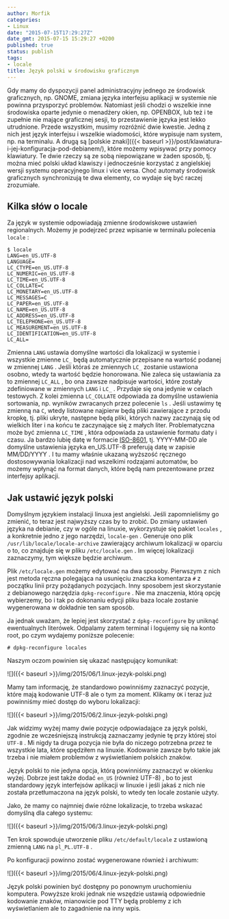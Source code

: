 ```yaml
---
author: Morfik
categories:
- Linux
date: "2015-07-15T17:29:27Z"
date_gmt: 2015-07-15 15:29:27 +0200
published: true
status: publish
tags:
- locale
title: Język polski w środowisku graficznym
---
```


Gdy mamy do dyspozycji panel administracyjny jednego ze środowisk graficznych, np. GNOME, zmiana
języka interfejsu aplikacji w systemie nie powinna przysporzyć problemów. Natomiast jeśli chodzi o
wszelkie inne środowiska oparte jedynie o menadżery okien, np. OPENBOX, lub też i te zupełnie nie
mające graficznej sesji, to przestawienie języka jest lekko utrudnione. Przede wszystkim, musimy
rozróżnić dwie kwestie. Jedną z nich jest język interfejsu i wszelkie wiadomości, które wypisuje nam
system, np. na terminalu. A drugą są [polskie
znaki]({{< baseurl >}}/post/klawiatura-i-jej-konfiguracja-pod-debianem/), które możemy wpisywać
przy pomocy klawiatury. Te dwie rzeczy są ze sobą niepowiązane w żaden sposób, tj. można mieć polski
układ klawiszy i jednocześnie korzystać z angielskiej wersji systemu operacyjnego linux i vice
versa. Choć automaty środowisk graficznych synchronizują te dwa elementy, co wydaje się być raczej
zrozumiałe.

<!--more-->
## Kilka słów o locale

Za język w systemie odpowiadają zmienne środowiskowe ustawień regionalnych. Możemy je podejrzeć
przez wpisanie w terminalu polecenia `locale` :

    $ locale
    LANG=en_US.UTF-8
    LANGUAGE=
    LC_CTYPE=en_US.UTF-8
    LC_NUMERIC=en_US.UTF-8
    LC_TIME=en_US.UTF-8
    LC_COLLATE=C
    LC_MONETARY=en_US.UTF-8
    LC_MESSAGES=C
    LC_PAPER=en_US.UTF-8
    LC_NAME=en_US.UTF-8
    LC_ADDRESS=en_US.UTF-8
    LC_TELEPHONE=en_US.UTF-8
    LC_MEASUREMENT=en_US.UTF-8
    LC_IDENTIFICATION=en_US.UTF-8
    LC_ALL=

Zmienna `LANG` ustawia domyślne wartości dla lokalizacji w systemie i wszystkie zmienne `LC_` będą
automatycznie przepisane na wartość podanej w zmiennej `LANG` . Jeśli któraś ze zmiennych `LC_`
zostanie ustawiona osobno, wtedy ta wartość będzie honorowana. Nie zaleca się ustawiania za to
zmiennej `LC_ALL` , bo ona zawsze nadpisuje wartości, które zostały zdefiniowane w zmiennych `LANG`
i `LC_` . Przydaje się ona jedynie w celach testowych. Z kolei zmienna `LC_COLLATE` odpowiada za
domyślne ustawienia sortowania, np. wyników zwracanych przez polecenie `ls` . Jeśli ustawimy tę
zmienną na `C`, wtedy listowane najpierw będą pliki zawierające z przodu kropkę, tj. pliki ukryte,
następne będą pliki, których nazwy zaczynają się od wielkich liter i na końcu te zaczynające się z
małych liter. Problematyczna może być zmienna `LC_TIME` , która odpowiada za ustawienie formatu daty
i czasu. Ja bardzo lubię datę w formacie [ISO-8601](https://pl.wikipedia.org/wiki/ISO_8601), tj.
YYYY-MM-DD ale domyślne ustawienia języka en\_US.UTF-8 preferują datę w zapisie MM/DD/YYYY . I tu
mamy właśnie ukazaną wyższość ręcznego dostosowywania lokalizacji nad wszelkimi rodzajami automatów,
bo możemy wpłynąć na format danych, które będą nam prezentowane przez interfejsy aplikacji.

## Jak ustawić język polski

Domyślnym językiem instalacji linuxa jest angielski. Jeśli zapomnieliśmy go zmienić, to teraz jest
najwyższy czas by to zrobić. Do zmiany ustawień języka na debianie, czy w ogóle na linuxie,
wykorzystuje się pakiet `locales` , a konkretnie jedno z jego narzędzi, `locale-gen` . Generuje ono
plik `/usr/lib/locale/locale-archive` zawierający archiwum lokalizacji w oparciu o to, co znajduje
się w pliku `/etc/locale.gen` . Im więcej lokalizacji zaznaczymy, tym większe będzie archiwum.

Plik `/etc/locale.gen` możemy edytować na dwa sposoby. Pierwszym z nich jest metoda ręczna
polegająca na usunięciu znaczka komentarza `#` z początku linii przy pożądanych pozycjach. Inny
sposobem jest skorzystanie z debianowego narzędzia `dpkg-reconfigure` . Nie ma znaczenia, którą
opcję wybierzemy, bo i tak po dokonaniu edycji pliku baza locale zostanie wygenerowana w dokładnie
ten sam sposób.

Ja jednak uważam, że lepiej jest skorzystać z `dpkg-reconfigure` by uniknąć ewentualnych literówek.
Odpalamy zatem terminal i logujemy się na konto root, po czym wydajemy poniższe polecenie:

    # dpkg-reconfigure locales

Naszym oczom powinien się ukazać następujący komunikat:

![]({{< baseurl >}}/img/2015/06/1.linux-jezyk-polski.png)

Mamy tam informację, że standardowo powinniśmy zaznaczyć pozycje, które mają kodowanie UTF-8 ale o
tym za moment. Klikamy `OK` i teraz już powinniśmy mieć dostęp do wyboru lokalizacji:

![]({{< baseurl >}}/img/2015/06/2.linux-jezyk-polski.png)

Jak widzimy wyżej mamy dwie pozycje odpowiadające za język polski, zgodnie ze wcześniejszą
instrukcją zaznaczamy jedynie tę przy której stoi `UTF-8` . Mi nigdy ta druga pozycja nie była do
niczego potrzebna przez te wszystkie lata, które spędziłem na linuxie. Kodowanie zawsze było takie
jak trzeba i nie miałem problemów z wyświetlaniem polskich znaków.

Język polski to nie jedyna opcja, którą powinniśmy zaznaczyć w okienku wyżej. Dobrze jest także
dodać `en_US` (również UTF-8) , bo to jest standardowy język interfejsów aplikacji w linuxie i
jeśli jakaś z nich nie została przetłumaczona na język polski, to wtedy ten locale zostanie użyty.

Jako, że mamy co najmniej dwie różne lokalizacje, to trzeba wskazać domyślną dla całego systemu:

![]({{< baseurl >}}/img/2015/06/3.linux-jezyk-polski.png)

Ten krok spowoduje utworzenie pliku `/etc/default/locale` z ustawioną zmienną `LANG` na
`pl_PL.UTF-8` .

Po konfiguracji powinno zostać wygenerowane również i archiwum:

![]({{< baseurl >}}/img/2015/06/4.linux-jezyk-polski.png)

Język polski powinien być dostępny po ponownym uruchomieniu komputera. Powyższe kroki jednak nie
wszędzie ustawią odpowiednie kodowanie znaków, mianowicie pod TTY będą problemy z ich wyświetlaniem
ale to zagadnienie na inny wpis.
